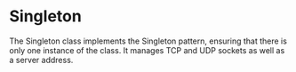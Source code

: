 # Singleton

The Singleton class implements the Singleton pattern, ensuring that there is only one instance of the class. It manages TCP and UDP sockets as well as a server address.